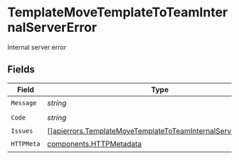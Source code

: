 # TemplateMoveTemplateToTeamInternalServerError

Internal server error


## Fields

| Field                                                                                                                                          | Type                                                                                                                                           | Required                                                                                                                                       | Description                                                                                                                                    |
| ---------------------------------------------------------------------------------------------------------------------------------------------- | ---------------------------------------------------------------------------------------------------------------------------------------------- | ---------------------------------------------------------------------------------------------------------------------------------------------- | ---------------------------------------------------------------------------------------------------------------------------------------------- |
| `Message`                                                                                                                                      | *string*                                                                                                                                       | :heavy_check_mark:                                                                                                                             | N/A                                                                                                                                            |
| `Code`                                                                                                                                         | *string*                                                                                                                                       | :heavy_check_mark:                                                                                                                             | N/A                                                                                                                                            |
| `Issues`                                                                                                                                       | [][apierrors.TemplateMoveTemplateToTeamInternalServerErrorIssue](../../models/apierrors/templatemovetemplatetoteaminternalservererrorissue.md) | :heavy_minus_sign:                                                                                                                             | N/A                                                                                                                                            |
| `HTTPMeta`                                                                                                                                     | [components.HTTPMetadata](../../models/components/httpmetadata.md)                                                                             | :heavy_check_mark:                                                                                                                             | N/A                                                                                                                                            |